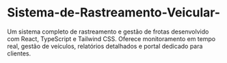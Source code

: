 # Sistema-de-Rastreamento-Veicular-
Um sistema completo de rastreamento e gestão de frotas desenvolvido com React, TypeScript e Tailwind CSS. Oferece monitoramento em tempo real, gestão de veículos, relatórios detalhados e portal dedicado para clientes.
